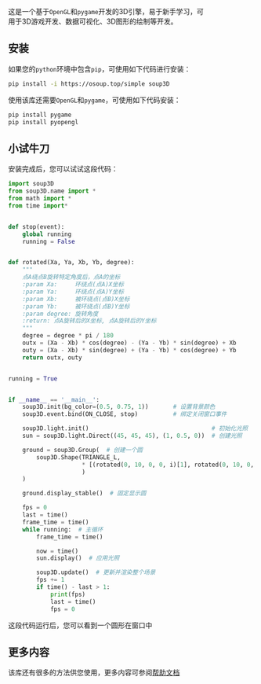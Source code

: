 这是一个基于`OpenGL`和`pygame`开发的3D引擎，易于新手学习，可  
用于3D游戏开发、数据可视化、3D图形的绘制等开发。

## 安装

如果您的`python`环境中包含`pip`，可使用如下代码进行安装：

```bash
pip install -i https://osoup.top/simple soup3D
```

使用该库还需要`OpenGL`和`pygame`，可使用如下代码安装：

```bash
pip install pygame
pip install pyopengl
```

## 小试牛刀

安装完成后，您可以试试这段代码：

```python
import soup3D
from soup3D.name import *
from math import *
from time import*


def stop(event):
    global running
    running = False


def rotated(Xa, Ya, Xb, Yb, degree):
    """
    点A绕点B旋转特定角度后，点A的坐标
    :param Xa:     环绕点(点A)X坐标
    :param Ya:     环绕点(点A)Y坐标
    :param Xb:     被环绕点(点B)X坐标
    :param Yb:     被环绕点(点B)Y坐标
    :param degree: 旋转角度
    :return: 点A旋转后的X坐标, 点A旋转后的Y坐标
    """
    degree = degree * pi / 180
    outx = (Xa - Xb) * cos(degree) - (Ya - Yb) * sin(degree) + Xb
    outy = (Xa - Xb) * sin(degree) + (Ya - Yb) * cos(degree) + Yb
    return outx, outy


running = True


if __name__ == '__main__':
    soup3D.init(bg_color=(0.5, 0.75, 1))       # 设置背景颜色
    soup3D.event.bind(ON_CLOSE, stop)          # 绑定关闭窗口事件

    soup3D.light.init()                                   # 初始化光照
    sun = soup3D.light.Direct((45, 45, 45), (1, 0.5, 0))  # 创建光照

    ground = soup3D.Group(  # 创建一个圆
        soup3D.Shape(TRIANGLE_L,
                     * [(rotated(0, 10, 0, 0, i)[1], rotated(0, 10, 0, 0, i)[0], 20, 0, 0.5, 1) for i in range(360)]
                     )
    )

    ground.display_stable()  # 固定显示圆

    fps = 0
    last = time()
    frame_time = time()
    while running:  # 主循环
        frame_time = time()

        now = time()
        sun.display()  # 应用光照

        soup3D.update()  # 更新并渲染整个场景
        fps += 1
        if time() - last > 1:
            print(fps)
            last = time()
            fps = 0


```

这段代码运行后，您可以看到一个圆形在窗口中

## 更多内容

该库还有很多的方法供您使用，更多内容可参阅[帮助文档](./help.md)
